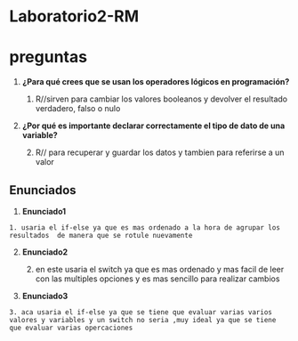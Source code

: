 # Laboratorio2-RM

# preguntas 

1. **¿Para qué crees que se usan los operadores lógicos en programación?**

    1. R//sirven para cambiar los valores booleanos y devolver el resultado verdadero, falso o nulo

2. **¿Por qué es importante declarar correctamente el tipo de dato de una variable?**

    2. R// para recuperar y guardar los datos y tambien para referirse a un valor 


 ## Enunciados

 1.   **Enunciado1**
    
    1. usaria el if-else ya que es mas ordenado a la hora de agrupar los resultados  de manera que se rotule nuevamente 

 2. **Enunciado2**
    
    2. en este usaria el switch ya que es mas ordenado y mas facil de leer con las multiples opciones y es mas sencillo para realizar cambios 

  3. **Enunciado3**
  
    3. aca usaria el if-else ya que se tiene que evaluar varias varios valores y variables y un switch no seria ,muy ideal ya que se tiene que evaluar varias opercaciones 

